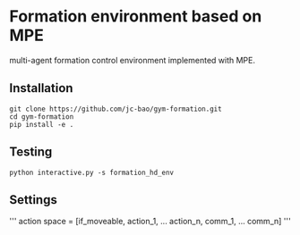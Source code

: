# Formation environment based on MPE

multi-agent formation control environment implemented with MPE.

## Installation

```
git clone https://github.com/jc-bao/gym-formation.git
cd gym-formation
pip install -e .
```

## Testing
```
python interactive.py -s formation_hd_env  
```

## Settings

'''
action space = [if_moveable, action_1, ... action_n,  comm_1, ... comm_n]
'''